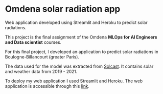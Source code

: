 # Omdena solar radiation app
Web application developed using Streamlit and Heroku to predict solar radiations.



This project is the final assignment of the Omdena **MLOps for AI Engineers and Data scientist** courses.

For this final project, I developed an application to predict solar radiations in Boulogne-Billancourt (greater Paris).

The data used for the model was extracted from [Solcast](https://solcast.com/). It contains solar and weather data from 2019 -  2021.

To deploy my web application I used Streamlit and Heroku.
The web application is accessible through this [link](https://solar-radiation-heroku.herokuapp.com/).


